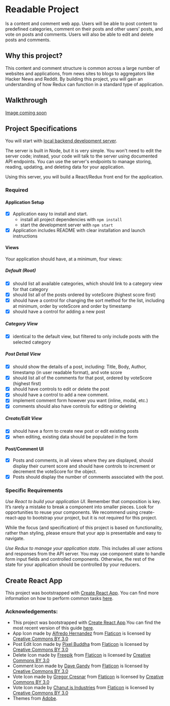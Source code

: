 # Readable Project

Is a content and comment web app. Users will be able to post content to predefined categories, comment on their posts and other users' posts, and vote on posts and comments. Users will also be able to edit and delete posts and comments.

## Why this project?
This content and comment structure is common across a large number of websites and applications, from news sites to blogs to aggregators like Hacker News and Reddit. By building this project, you will gain an understanding of how Redux can function in a standard type of application.

## Walkthrough

[Image coming soon]()

## Project Specifications
You will start with [local backend development server](https://github.com/udacity/reactnd-project-readable-starter). 

The server is built in Node, but it is very simple. You won't need to edit the server code; instead, your code will talk to the server using documented API endpoints. You can use the server's endpoints to manage storing, reading, updating, and deleting data for your application.

Using this server, you will build a React/Redux front end for the application. 

### Required
#### Application Setup
- [x] Application easy to install and start.
  - install all project dependencies with `npm install`
  - start the development server with `npm start`
- [x] Application includes README with clear installation and launch instructions

#### Views
Your application should have, at a minimum, four views:

##### Default (Root)
- [x] should list all available categories, which should link to a category view for that category
- [x] should list all of the posts ordered by voteScore (highest score first)
- [x] should have a control for changing the sort method for the list, including at minimum, order by voteScore and order by timestamp
- [x] should have a control for adding a new post

##### Category View
- [x] identical to the default view, but filtered to only include posts with the selected category

##### Post Detail View
- [x] should show the details of a post, including: Title, Body, Author, timestamp (in user readable format), and vote score
- [x] should list all of the comments for that post, ordered by voteScore (highest first)
- [x] should have controls to edit or delete the post
- [x] should have a control to add a new comment.
- [x] implement comment form however you want (inline, modal, etc.)
- [x] comments should also have controls for editing or deleting

##### Create/Edit View
- [x] should have a form to create new post or edit existing posts
- [x] when editing, existing data should be populated in the form

#### Post/Comment UI

- [x] Posts and comments, in all views where they are displayed, should display their current score and should have controls to increment or decrement the voteScore for the object. 
- [x] Posts should display the number of comments associated with the post.

### Specific Requirements
*Use React to build your application UI*. Remember that composition is key. It’s rarely a mistake to break a component into smaller pieces. Look for opportunities to reuse your components. We recommend using create-react-app to bootstrap your project, but it is not required for this project.

While the focus (and specification) of this project is based on functionality, rather than styling, please ensure that your app is presentable and easy to navigate.

*Use Redux to manage your application state*. This includes all user actions and responses from the API server. You may use component state to handle form input fields and controlled components. Otherwise, the rest of the state for your application should be controlled by your reducers.

## Create React App

This project was bootstrapped with [Create React App](https://github.com/facebookincubator/create-react-app). You can find more information on how to perform common tasks [here](https://github.com/facebookincubator/create-react-app/blob/master/packages/react-scripts/template/README.md).

### Acknowledgements:
- This project was bootstrapped with [Create React App](https://github.com/facebookincubator/create-react-app).You can find the most recent version of this guide [here](https://github.com/facebookincubator/create-react-app/blob/master/packages/react-scripts/template/README.md).
- App Icon made by [Alfredo Hernandez](https://www.flaticon.com/authors/alfredo-hernandez)</a> from [Flaticon](https://www.flaticon.com/) is licensed by [Creative Commons BY 3.0](http://creativecommons.org/licenses/by/3.0/)
- Post Edit Icon made by [Pixel Buddha](https://www.flaticon.com/authors/pixel-buddha)</a> from [Flaticon](https://www.flaticon.com/) is licensed by [Creative Commons BY 3.0](http://creativecommons.org/licenses/by/3.0/)
- Delete Icon made by [Freepik](http://www.freepik.com)</a> from [Flaticon](https://www.flaticon.com/) is licensed by [Creative Commons BY 3.0](http://creativecommons.org/licenses/by/3.0/)
- Comment Icon made by [Dave Gandy](https://www.flaticon.com/authors/dave-gandy)</a> from [Flaticon](https://www.flaticon.com/) is licensed by [Creative Commons BY 3.0](http://creativecommons.org/licenses/by/3.0/)
- Vote Icon made by [Gregor Cresnar](https://www.flaticon.com/authors/gregor-cresnar)</a> from [Flaticon](https://www.flaticon.com/) is licensed by [Creative Commons BY 3.0](http://creativecommons.org/licenses/by/3.0/)
- Vote Icon made by [Chanut is Industries](https://www.flaticon.com/authors/chanut-is-industries)</a> from [Flaticon](https://www.flaticon.com/) is licensed by [Creative Commons BY 3.0](http://creativecommons.org/licenses/by/3.0/)
- Themes from [Adobe](https://color.adobe.com/explore/?filter=most-popular&time=month).
